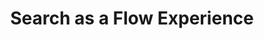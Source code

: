 ---
layout: event
title: Search as a Flow Experience
event: UX Brighton Meetup
location: Brighton, England
eventurl: http://uxbrighton.org.uk/designing-the-search-experience/
---